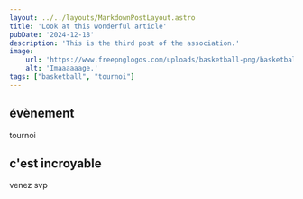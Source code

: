 ```yaml
---
layout: ../../layouts/MarkdownPostLayout.astro
title: 'Look at this wonderful article'
pubDate: '2024-12-18'
description: 'This is the third post of the association.'
image:
    url: 'https://www.freepnglogos.com/uploads/basketball-png/basketball-campus-recreation-university-nebraska-lincoln-19.png'
    alt: 'Imaaaaaage.'
tags: ["basketball", "tournoi"]
---
```


## évènement

tournoi

## c'est incroyable

venez svp
